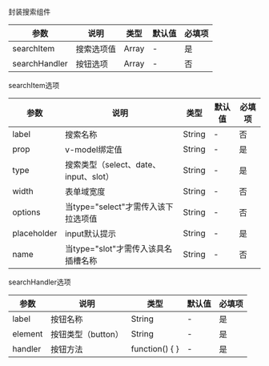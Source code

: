 封装搜索组件

| 参数          | 说明       | 类型  | 默认值 | 必填项 |
| ------------- | ---------- | ----- | ------ | ------ |
| searchItem    | 搜索选项值 | Array | -      | 是     |
| searchHandler | 按钮选项   | Array | -      | 否     |

searchItem选项

| 参数        | 说明                                  | 类型   | 默认值 | 必填项 |
| ----------- | ------------------------------------- | ------ | ------ | ------ |
| label       | 搜索名称                              | String | -      | 否     |
| prop        | v-model绑定值                         | String | -      | 是     |
| type        | 搜索类型（select、date、input、slot） | String | -      | 是     |
| width       | 表单域宽度                            | String | -      | 否     |
| options     | 当type="select"才需传入该下拉选项值   | String | -      | 否     |
| placeholder | input默认提示                         | String | -      | 是     |
| name        | 当type="slot"才需传入该具名插槽名称   | String | -      | 否     |

searchHandler选项

| 参数    | 说明               | 类型           | 默认值 | 必填项 |
| ------- | ------------------ | -------------- | ------ | ------ |
| label   | 按钮名称           | String         | -      | 是     |
| element | 按钮类型（button） | String         | -      | 是     |
| handler | 按钮方法           | function() { } | -      | 是     |

